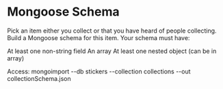 # Mongoose Schema

Pick an item either you collect or that you have heard of people collecting. Build a Mongoose schema for this item. Your schema must have:

At least one non-string field
An array
At least one nested object (can be in array)

Access:
mongoimport --db stickers --collection collections --out collectionSchema.json

